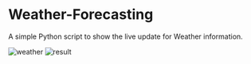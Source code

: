 # Weather-Forecasting

 A simple Python script to show the live update for Weather information.
 
 ![weather](https://user-images.githubusercontent.com/85815858/195597437-b28f7b1b-0b83-43a2-bf8d-2ffa462ee83f.jpeg)
![result](https://user-images.githubusercontent.com/85815858/195597443-6684d38a-97d2-4f0c-b98e-5f99d555e0b1.jpeg)
